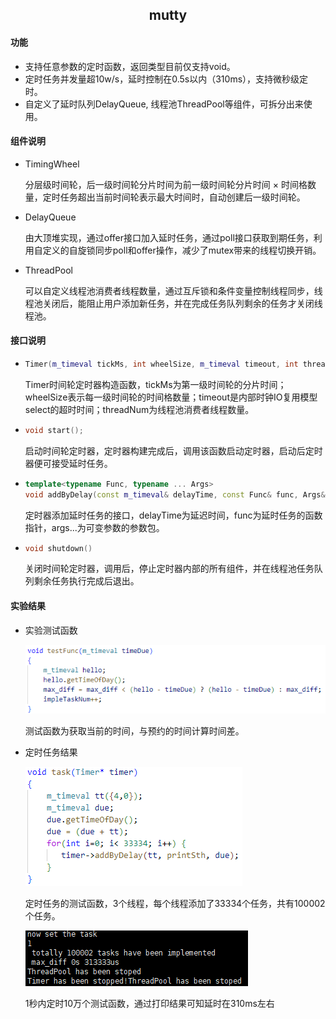 <h2 align='center'>mutty</h2>

#### 功能

* 支持任意参数的定时函数，返回类型目前仅支持void。
* 定时任务并发量超10w/s，延时控制在0.5s以内（310ms），支持微秒级定时。
* 自定义了延时队列DelayQueue, 线程池ThreadPool等组件，可拆分出来使用。

#### 组件说明

* TimingWheel

  分层级时间轮，后一级时间轮分片时间为前一级时间轮分片时间 × 时间格数量，定时任务超出当前时间轮表示最大时间时，自动创建后一级时间轮。

* DelayQueue

  由大顶堆实现，通过offer接口加入延时任务，通过poll接口获取到期任务，利用自定义的自旋锁同步poll和offer操作，减少了mutex带来的线程切换开销。

* ThreadPool

  可以自定义线程池消费者线程数量，通过互斥锁和条件变量控制线程同步，线程池关闭后，能阻止用户添加新任务，并在完成任务队列剩余的任务才关闭线程池。

#### 接口说明

* ```c++
  Timer(m_timeval tickMs, int wheelSize, m_timeval timeout, int threadNum));
  ```

  Timer时间轮定时器构造函数，tickMs为第一级时间轮的分片时间；wheelSize表示每一级时间轮的时间格数量；timeout是内部时钟IO复用模型select的超时时间；threadNum为线程池消费者线程数量。

* ```c++
  void start();
  ```

  启动时间轮定时器，定时器构建完成后，调用该函数启动定时器，启动后定时器便可接受延时任务。

* ```c++
  template<typename Func, typename ... Args>
  void addByDelay(const m_timeval& delayTime, const Func& func, Args&& ... args)
  ```

  定时器添加延时任务的接口，delayTime为延迟时间，func为延时任务的函数指针，args...为可变参数的参数包。

* ```c++
  void shutdown()
  ```

  关闭时间轮定时器，调用后，停止定时器内部的所有组件，并在线程池任务队列剩余任务执行完成后退出。

#### 实验结果

* 实验测试函数

  ![testFunc](./testFunc.png)

  测试函数为获取当前的时间，与预约的时间计算时间差。

* 定时任务结果

  ![task](task.png)

  定时任务的测试函数，3个线程，每个线程添加了33334个任务，共有100002个任务。

  ![timer](timer.png)

  1秒内定时10万个测试函数，通过打印结果可知延时在310ms左右
